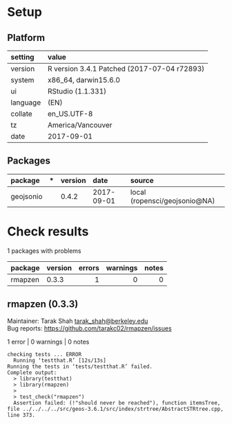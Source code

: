 # Setup

## Platform

|setting  |value                                       |
|:--------|:-------------------------------------------|
|version  |R version 3.4.1 Patched (2017-07-04 r72893) |
|system   |x86_64, darwin15.6.0                        |
|ui       |RStudio (1.1.331)                           |
|language |(EN)                                        |
|collate  |en_US.UTF-8                                 |
|tz       |America/Vancouver                           |
|date     |2017-09-01                                  |

## Packages

|package   |*  |version |date       |source                        |
|:---------|:--|:-------|:----------|:-----------------------------|
|geojsonio |   |0.4.2   |2017-09-01 |local (ropensci/geojsonio@NA) |

# Check results

1 packages with problems

|package |version | errors| warnings| notes|
|:-------|:-------|------:|--------:|-----:|
|rmapzen |0.3.3   |      1|        0|     0|

## rmapzen (0.3.3)
Maintainer: Tarak Shah <tarak_shah@berkeley.edu>  
Bug reports: https://github.com/tarakc02/rmapzen/issues

1 error  | 0 warnings | 0 notes

```
checking tests ... ERROR
  Running ‘testthat.R’ [12s/13s]
Running the tests in ‘tests/testthat.R’ failed.
Complete output:
  > library(testthat)
  > library(rmapzen)
  > 
  > test_check("rmapzen")
  Assertion failed: (!"should never be reached"), function itemsTree, file ../../../../src/geos-3.6.1/src/index/strtree/AbstractSTRtree.cpp, line 373.
```

